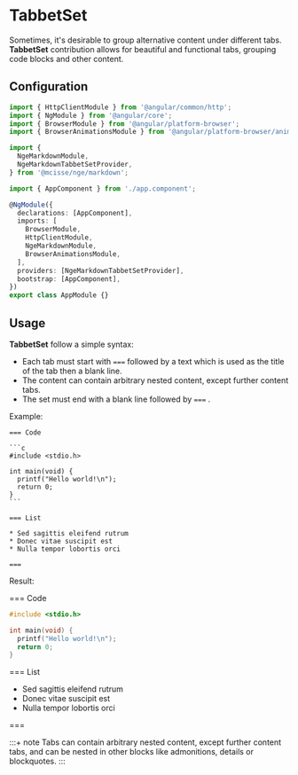 # TabbetSet

Sometimes, it's desirable to group alternative content under different tabs. **TabbetSet** contribution allows for beautiful and functional tabs, grouping code blocks and other content.

## Configuration

```typescript highlights="6-9 18 21"
import { HttpClientModule } from '@angular/common/http';
import { NgModule } from '@angular/core';
import { BrowserModule } from '@angular/platform-browser';
import { BrowserAnimationsModule } from '@angular/platform-browser/animations';

import {
  NgeMarkdownModule,
  NgeMarkdownTabbetSetProvider,
} from '@mcisse/nge/markdown';

import { AppComponent } from './app.component';

@NgModule({
  declarations: [AppComponent],
  imports: [
    BrowserModule,
    HttpClientModule,
    NgeMarkdownModule,
    BrowserAnimationsModule,
  ],
  providers: [NgeMarkdownTabbetSetProvider],
  bootstrap: [AppComponent],
})
export class AppModule {}
```

## Usage

**TabbetSet** follow a simple syntax:

* Each tab must start with `===` followed by a text which is used as the title of the tab then a blank line.
* The content can contain arbitrary nested content, except further content tabs.
* The set must end with a blank line followed by `===` .

Example:

````plaintext
=== Code

```c
#include <stdio.h>

int main(void) {
  printf("Hello world!\n");
  return 0;
}
```

=== List

* Sed sagittis eleifend rutrum
* Donec vitae suscipit est
* Nulla tempor lobortis orci

===
````

Result:

=== Code

```c
#include <stdio.h>

int main(void) {
  printf("Hello world!\n");
  return 0;
}
```

=== List

* Sed sagittis eleifend rutrum
* Donec vitae suscipit est
* Nulla tempor lobortis orci

===

:::+ note
Tabs can contain arbitrary nested content, except further content tabs, and can be nested in other blocks like admonitions, details or blockquotes.
:::
